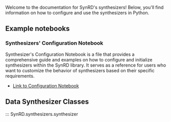 Welcome to the documentation for SynRD's synthesizers! Below, you'll find information on how to configure and use the synthesizers in Python.

## Example notebooks

### Synthesizers' Configuration Notebook

Synthesizer's Configuration Notebook is a file that provides a comprehensive guide and examples on how to configure and initialize synthesizers within the SynRD library. It serves as a reference for users who want to customize the behavior of synthesizers based on their specific requirements.

- [Link to Configuration Notebook](notebooks/config_notebook.ipynb)


## Data Synthesizer Classes

::: SynRD.synthesizers.synthesizer
